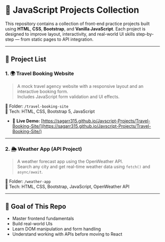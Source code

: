 # 🚀 JavaScript Projects Collection

This repository contains a collection of front-end practice projects built using **HTML**, **CSS**, **Bootstrap**, and **Vanilla JavaScript**. Each project is designed to improve layout, interactivity, and real-world UI skills step-by-step — from static pages to API integration.

---

## 📁 Project List

### 1. 🌍 Travel Booking Website
> A mock travel agency website with a responsive layout and an interactive booking form.  
> Includes JavaScript form validation and UI effects.

📂 Folder: `/travel-booking-site`  
🔧 Tech: HTML, CSS, Bootstrap 5, JavaScript
- 🔗 **Live Demo:** [https://sagarr315.github.io/Javscript-Projects/Travel-Booking-Site/](https://sagarr315.github.io/Javscript-Projects/Travel-Booking-Site/)

---

### 2. 🌦️ Weather App (API Project)
> A weather forecast app using the OpenWeather API.  
> Search any city and get real-time weather data using `fetch()` and `async/await`.

📂 Folder: `/weather-app`  
🔧 Tech: HTML, CSS, Bootstrap, JavaScript, OpenWeather API

---

## 📌 Goal of This Repo

- Master frontend fundamentals  
- Build real-world UIs  
- Learn DOM manipulation and form handling  
- Understand working with APIs before moving to React
